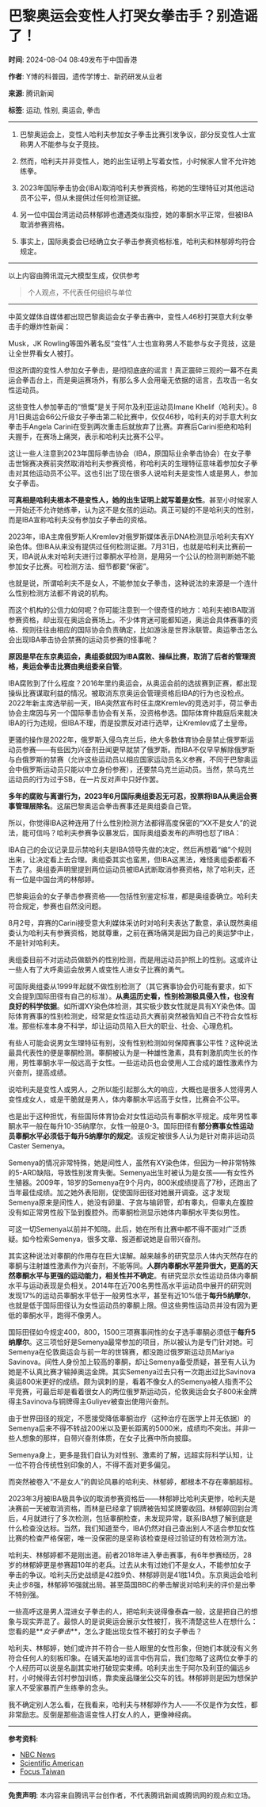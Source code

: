 # 巴黎奥运会变性人打哭女拳击手？别造谣了！

**时间**: 2024-08-04 08:49发布于中国香港

**作者**: Y博的科普园，遗传学博士、新药研发从业者

**来源**: 腾讯新闻

**标签**: 运动, 性别, 奥运会, 拳击

---

1. 巴黎奥运会上，变性人哈利夫参加女子拳击比赛引发争议，部分反变性人士宣称男人不能参与女子竞技。

2. 然而，哈利夫并非变性人，她的出生证明上写着女性，小时候家人曾不允许她练拳。

3. 2023年国际拳击协会(IBA)取消哈利夫参赛资格，称她的生理特征对其他运动员不公平，但从未提供过任何检测证据。

4. 另一位中国台湾运动员林郁婷也遭遇类似指控，她的睾酮水平正常，但被IBA取消参赛资格。

5. 事实上，国际奥委会已经确立女子拳击参赛资格标准，哈利夫和林郁婷均符合规定。

---

以上内容由腾讯混元大模型生成，仅供参考

> 个人观点，不代表任何组织与单位

---

中英文媒体自媒体都出现巴黎奥运会女子拳击赛中，变性人46秒打哭意大利女拳击手的爆炸性新闻：

Musk，JK Rowling等国外著名反“变性”人士也宣称男人不能参与女子竞技，这是让全世界看女人被打。

但这所谓的变性人参加女子拳击，是彻彻底底的谣言！真正震碎三观的一幕不在奥运会拳击台上，而是奥运赛场外，有那么多人会用毫无依据的谣言，去攻击一名女性运动员。

这些变性人参加拳击的“愤慨”是关于阿尔及利亚运动员Imane Khelif（哈利夫）。8月1日奥运会66公斤级女子拳击第二轮比赛中，仅仅46秒，哈利夫的对手意大利女拳击手Angela Carini在受到两次重击后就放弃了比赛。弃赛后Carini拒绝和哈利夫握手，在赛场上痛哭，表示和哈利夫比赛不公平。

这让一些人注意到2023年国际拳击协会（IBA，原国际业余拳击协会）在女子拳击世锦赛决赛前突然取消哈利夫参赛资格，称哈利夫的生理特征意味着参加女子拳击对其他运动员不公平。这也引出了现在很多人说哈利夫是变性人或是男人，参加女子拳击。

**可真相是哈利夫根本不是变性人，她的出生证明上就写着是女性**。甚至小时候家人一开始还不允许她练拳，认为这不是女孩的运动。真正可疑的不是哈利夫的性别，而是IBA宣称哈利夫没有参加女子拳击的资格。

2023年，IBA主席俄罗斯人Kremlev对俄罗斯媒体表示DNA检测显示哈利夫有XY染色体。但IBA从来没有提供过任何检测证据。7月31日，也就是哈利夫比赛前一天，IBA说从未对哈利夫进行过睾酮水平检测，是用另一个公认的检测判断她不能参加女子比赛。可检测方法、细节都要“保密”。

也就是说，所谓哈利夫不是女人，不能参加女子拳击，这种说法的来源是一个连什么性别检测方法都不肯说的机构。

而这个机构的公信力如何呢？你可能注意到一个很奇怪的地方：哈利夫被IBA取消参赛资格，却出现在奥运会赛场上。不少体育迷可能都知道，奥运会具体赛事的资格、规则往往由相应的国际协会负责确定，比如游泳是世界泳联管。奥运拳击怎么会出现IBA拳击协会禁赛的运动员参赛的怪事呢？

**原因是早在东京奥运会，奥组委就因为IBA腐败、操纵比赛，取消了后者的管理资格，奥运会拳击比赛由奥组委亲自管**。

IBA腐败到了什么程度？2016年里约奥运会，从奥运会前的选拔赛到正赛，都出现操纵比赛谋取利益的情况。被取消东京奥运会管理资格后IBA的行为也没检点。2022年新主席选举前一天，IBA突然宣布时任主席Kremlev的竞选对手，荷兰拳击协会主席因与另一个国际拳击协会有关系，没资格参选。国际体育仲裁庭后来裁决IBA的行为违规，但IBA不理，而是投票反对进行选举，让Kremlev成了土皇帝。

更骚的操作是2022年，俄罗斯入侵乌克兰后，绝大多数体育协会是禁止俄罗斯运动员参赛——有些因为兴奋剂丑闻更早就禁了俄罗斯。而IBA不仅早早解除俄罗斯与白俄罗斯的禁赛（允许这些运动员以相应国家运动员名义参赛，不同于巴黎奥运会中俄罗斯运动员只能以中立身份参赛），还要禁乌克兰运动员。当然，禁乌克兰运动员的行为过于SB，在一片反对声中只好作罢。

**多年的腐败与离谱行为，2023年6月国际奥组委忍无可忍，投票将IBA从奥运会赛事管理层除名**。这届巴黎奥运会拳击赛事还是奥组委自己管。

所以，你觉得IBA这种连用了什么性别检测方法都得高度保密的“XX不是女人”的说法，能可信吗？哈利夫参赛争议暴发后，国际奥组委发布的声明也怼了IBA：

IBA自己的会议记录显示禁哈利夫是IBA领导先做的决定，然后再想着“编”个规则出来，让决定看上去合理。奥组委其实也蛮黑，但IBA这黑法，难怪奥组委都看不下去了。奥组委声明里提到两位运动员被IBA武断取消参赛资格，除了哈利夫，还有一位是中国台湾的林郁婷。

巴黎奥运会的女子拳击参赛资格——包括性别鉴定标准，都是奥组委确立。哈利夫符合规定，参赛也自然没问题。

8月2号，弃赛的Carini接受意大利媒体采访时对哈利夫表达了歉意，承认既然奥组委认为哈利夫有参赛资格，她就尊重，之前在赛场痛哭是因为自己的奥运梦中止，不是针对哈利夫。

奥组委目前不对运动员做额外的性别检测，而是用运动员护照上的性别。这或许让一些人有了大呼奥运会放男人或变性人进女子比赛的勇气。

可国际奥组委从1999年起就不做性别检测了（其它赛事协会仍可能有要求，如下文会提到国际田径有自己的标准）。**从奥运历史看，性别检测极具侵入性，也没有良好的科学依据**。如所谓XY染色体检测，其实极少数女性就是具有XY染色体。国际体育赛事的性别检测史，经常是女性运动员大赛前突然被告知自己不符合女性标准。那些标准本身不科学，却让运动员陷入巨大的职业、社会、心理危机。

有些人可能会说男女生理特征有别，没有性别检测如何保障赛事公平性？这种说法最具代表性的便是睾酮检测。睾酮被认为是一种雄性激素，具有刺激肌肉生长的作用，男性睾酮水平一般远高于女性。一些运动员也会使用人工合成的雄性激素作为兴奋剂，提高成绩。

说哈利夫是变性人或男人，之所以能引起那么大的响应，大概也是很多人觉得男人变性成女人，或是干脆就是男人，体内睾酮水平远高于女性，比赛会不公平。

也是出于这种担忧，有些国际体育协会对女性运动员有睾酮水平规定。成年男性睾酮水平一般在每升10-35纳摩尔，女性一般是0-3。国际田径有**部分赛事女性运动员睾酮水平必须低于每升5纳摩尔的规定**。该规定被很多人认为是针对南非运动员Caster Semenya。

Semenya的情况非常特殊，她是间性人，虽然有XY染色体，但因为一种非常特殊的5-ARD缺陷，导致性别发育失衡。Semenya出生时被认为是女孩——有女性外生殖器。2009年，18岁的Semenya在9个月内，800米成绩提高了7秒，还跑出了当年最佳成绩。加之她外表阳刚，促使国际田径对她展开调查。这才发现Semenya原来是间性人，她没有卵巢、子宫与输卵管，却有睾丸，但睾丸在腹腔没有如正常男性般下坠到腹腔外。而睾酮检测显示她体内睾酮水平类似男性。

可这一切Semenya以前并不知晓。此后，她在所有比赛中都不得不面对广泛质疑。如今检索Semenya，很多文章、报道都说她是自带兴奋剂。

其实这种说法对睾酮的作用存在巨大误解。越来越多的研究显示人体内天然存在的睾酮与注射雄性激素作为兴奋剂，不能等同。**人群内睾酮水平差异很大，更高的天然睾酮水平与更强的运动能力，相关性并不确定**。有研究显示女性运动员体内睾酮水平与运动表现是负相关。2014年在近700名男性高水平运动员中展开的研究则发现17%的运动员睾酮水平低于一般男性水平，甚至有近10%低于**每升5纳摩尔**，也就是低于国际田径认为女性运动员的睾酮上限。但这些男性运动员并没有因为更低的睾酮水平，跑得不像男人。

国际田径如今规定400，800，1500三项赛事间性的女子选手睾酮必须低于**每升5纳摩尔**。这三项恰好是Semenya最常参加的项目，所以被认为是专门针对她。可Semenya在伦敦奥运会与前一年的世锦赛，都没跑过俄罗斯运动员Mariya Savinova。间性人身份加上较高的睾酮，却让Semenya备受质疑，甚至有人认为她是不认真比赛才输掉奥运金牌。其实Semenya过去只有一次跑出过比Savinova奥运800米更好的成绩。颇为讽刺的是，看着不像女人的Semenya被人指责不公平竞赛，可最后却是看着很女人的两位俄罗斯运动员，伦敦奥运会女子800米金牌得主Savinova与铜牌得主Guliyev被查出使用兴奋剂。

由于世界田径的规定，不愿接受降低睾酮治疗（这种治疗在医学上并无依据）的Semenya后来不得不转战200米以及更长距离的5000米，成绩均不突出。并非一些人想象的那样，自带兴奋剂体质，在女子比赛中所向披靡。

Semenya身上，更多是我们自认为对性别、激素的了解，远超实际科学认知，让一位不符合传统性别印象的人，不得不面对更多偏见。

而突然被卷入“不是女人”的舆论风暴的哈利夫、林郁婷，都根本不存在睾酮超标。

2023年3月被IBA极具争议的取消参赛资格后——林郁婷比哈利夫更惨，哈利夫是决赛前一天被取消资格，而林是已经拿了铜牌被告知奖牌要收回。林郁婷回到台湾后，4月就进行了多次检测，包括睾酮检查，未发现异常，联系IBA想了解到底是什么检查没达标。当然，我们知道至今，IBA仍然对自己查出别人不适合参加女性比赛的检查严格保密，唯一没保密的是坚称该检查是经过验证的有效检测方法。

哈利夫、林郁婷都不是刚出道。前者2018年进入拳击赛事，有6年参赛经历，28岁的林郁婷更是参赛超10年的老兵。过去从未有过她们不是女人，不能参加女子拳击的争议。哈利夫历史战绩是42胜9负、林郁婷则是41胜14负。东京奥运会哈利夫止步8强，林郁婷16强就出局。甚至英国BBC的拳击解说对哈利夫的评价是出拳不特别强。

一些高呼这是男人混进女子拳击的人，把哈利夫说得像泰森一般，这是把自己的想象与现实弄混了。最惊人的是说奥运会展示女性被打，我不清楚这些人在想什么：您看的是**_女子拳击_**，怎么才能出现女性不被打的女子拳击？

哈利夫、林郁婷，她们或许并不符合一些人眼里的女性形象，但她们本就没有义务符合任何人的刻板印象。在铺天盖地的谣言中伤背后，我们忽略了这两位女拳手的个人经历可以说是名副其实地打破现实束缚。哈利夫出生于阿尔及利亚的偏远乡村，小时候得去邻村参加训练，靠卖废品赚坐公交车的钱。林郁婷则是因为想保护家人不受家暴而产生练拳的念头。

我不确定别人怎么看，在我看来，哈利夫与林郁婷作为人——不仅是作为女性，都非常励志。反倒是那些造谣变性人打女人的人，更像神经病。

---

**参考资料**:

- [NBC News](https://www.nbcnews.com/nbc-out/out-news/boxer-gender-controversy-olympics-lin-yu-ting-rcna164843)
- [Scientific American](https://www.scientificamerican.com/article/hormone-levels-are-being-used-to-discriminate-against-female-athletes/)
- [Focus Taiwan](https://focustaiwan.tw/sports/202408020020)

---

**免责声明**: 本内容来自腾讯平台创作者，不代表腾讯新闻或腾讯网的观点和立场。
<!-- tcd_original_link https://news.qq.com/rain/a/20240804A01FNT00 -->
